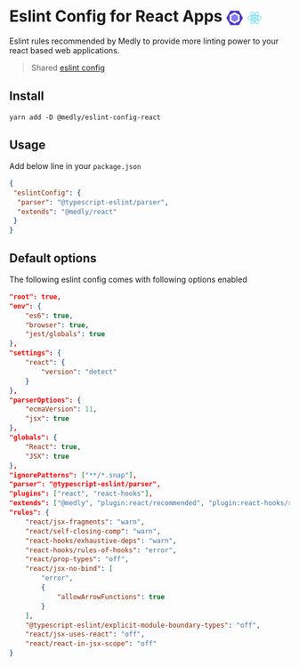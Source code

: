 # Eslint Config for React Apps <img style="vertical-align: middle" height="30" src="https://raw.githubusercontent.com/github/explore/80688e429a7d4ef2fca1e82350fe8e3517d3494d/topics/eslint/eslint.png"> <img style="vertical-align: middle" height="30" src="https://raw.githubusercontent.com/github/explore/80688e429a7d4ef2fca1e82350fe8e3517d3494d/topics/react/react.png">

Eslint rules recommended by Medly to provide more linting power to your react based web applications.

> Shared [eslint config](https://eslint.org/docs/user-guide/getting-started)

## Install

```shell
yarn add -D @medly/eslint-config-react
```

## Usage

Add below line in your `package.json`

```json
{
 "eslintConfig": {
  "parser": "@typescript-eslint/parser",
  "extends": "@medly/react"
 }
}
```

## Default options

The following eslint config comes with following options enabled

```json
"root": true,
"env": {
    "es6": true,
    "browser": true,
    "jest/globals": true
},
"settings": {
    "react": {
        "version": "detect"
    }
},
"parserOptions": {
    "ecmaVersion": 11,
    "jsx": true
},
"globals": {
    "React": true,
    "JSX": true
},
"ignorePatterns": ["**/*.snap"],
"parser": "@typescript-eslint/parser",
"plugins": ["react", "react-hooks"],
"extends": ["@medly", "plugin:react/recommended", "plugin:react-hooks/recommended"],
"rules": {
    "react/jsx-fragments": "warn",
    "react/self-closing-comp": "warn",
    "react-hooks/exhaustive-deps": "warn",
    "react-hooks/rules-of-hooks": "error",
    "react/prop-types": "off",
    "react/jsx-no-bind": [
        "error",
        {
            "allowArrowFunctions": true
        }
    ],
    "@typescript-eslint/explicit-module-boundary-types": "off",
    "react/jsx-uses-react": "off",
    "react/react-in-jsx-scope": "off"
}
```